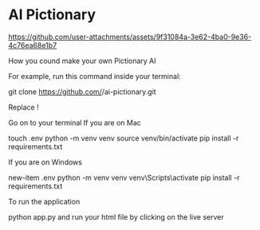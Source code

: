 # AI Pictionary

https://github.com/user-attachments/assets/9f31084a-3e62-4ba0-9e36-4c76ea68e1b7


How you cound make your own Pictionary AI

For example, run this command inside your terminal:

git clone https://github.com/<your-github-username>/ai-pictionary.git

Replace <your-github-username>!

Go on to your terminal 
If you are on Mac

touch .env
python -m venv venv 
source venv/bin/activate
pip install -r requirements.txt

If you are on Windows

new-item .env
python -m venv venv
venv\Scripts\activate
pip install -r requirements.txt

To run the application

python app.py
and run your html file by clicking on the live server

